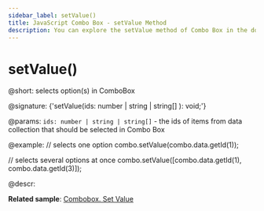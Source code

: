 ```yaml
---
sidebar_label: setValue()
title: JavaScript Combo Box - setValue Method 
description: You can explore the setValue method of Combo Box in the documentation of the DHTMLX JavaScript UI library. Browse developer guides and API reference, try out code examples and live demos, and download a free 30-day evaluation version of DHTMLX Suite 7.
---
```


# setValue()

@short: selects option(s) in ComboBox

@signature: {'setValue(ids: number | string | string[] ): void;'}

@params:
`ids: number | string | string[]` - the ids of items from data collection that should be selected in Combo Box

@example:
// selects one option
combo.setValue(combo.data.getId(1));
 
// selects several options at once
combo.setValue([combo.data.getId(1), combo.data.getId(3)]);

@descr:

**Related sample**: [Combobox. Set Value](https://snippet.dhtmlx.com/xl1p7zcx)

[comment]: # (@relatedapi: combobox/api/combobox_getvalue_method.md)

[comment]: # (@related: combobox/work_with_combo.md#settinggetting-values)
